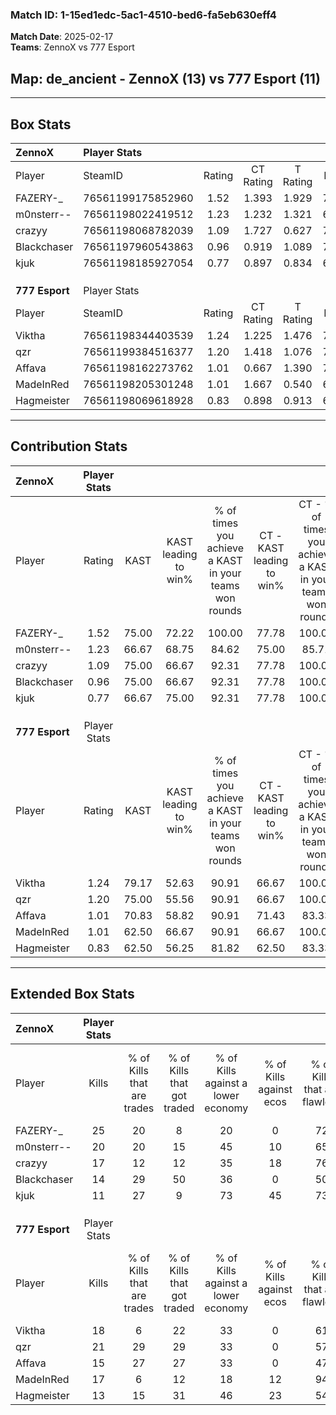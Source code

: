 ### Match ID: 1-15ed1edc-5ac1-4510-bed6-fa5eb630eff4  
**Match Date**: 2025-02-17  
**Teams**: ZennoX vs 777 Esport  

## **Map**: de_ancient - ZennoX (13) vs 777 Esport (11)  
---  

## Box Stats  

| **ZennoX**     | Player Stats      |        |           |          |       |       |       |         |        |      |     |
| :- | :- | :-: | :-: | :-: | :-: | :-: | :-: | :-: | :-: | :-: | :-: |
| Player         | SteamID           | Rating | CT Rating | T Rating | KAST  |  ADR  | Kills | Assists | Deaths | K/D  | HS% |
| FAZERY-_       | 76561199175852960 |  1.52  |   1.393   |  1.929   | 75.00 | 101.8 |  25   |    5    |   15   | 1.67 | 56  |
| m0nsterr--     | 76561198022419512 |  1.23  |   1.232   |  1.321   | 66.67 | 87.7  |  20   |    9    |   16   | 1.25 | 40  |
| crazyy         | 76561198068782039 |  1.09  |   1.727   |  0.627   | 75.00 | 70.4  |  17   |    4    |   17   | 1.00 | 70  |
| Blackchaser    | 76561197960543863 |  0.96  |   0.919   |  1.089   | 75.00 | 71.8  |  14   |    4    |   18   | 0.78 | 64  |
| kjuk           | 76561198185927054 |  0.77  |   0.897   |  0.834   | 66.67 | 59.3  |  11   |    8    |   18   | 0.61 | 63  |
|                |                   |        |           |          |       |       |       |         |        |      |     |
|                |                   |        |           |          |       |       |       |         |        |      |     |
|                |                   |        |           |          |       |       |       |         |        |      |     |
| **777 Esport** | Player Stats      |        |           |          |       |       |       |         |        |      |     |
| Player         | SteamID           | Rating | CT Rating | T Rating | KAST  |  ADR  | Kills | Assists | Deaths | K/D  | HS% |
| Viktha         | 76561198344403539 |  1.24  |   1.225   |  1.476   | 79.17 | 86.8  |  18   |    7    |   16   | 1.13 | 55  |
| qzr            | 76561199384516377 |  1.20  |   1.418   |  1.076   | 75.00 | 83.9  |  21   |    3    |   20   | 1.05 | 47  |
| Affava         | 76561198162273762 |  1.01  |   0.667   |  1.390   | 70.83 | 70.8  |  15   |    4    |   16   | 0.94 | 53  |
| MadeInRed      | 76561198205301248 |  1.01  |   1.667   |  0.540   | 62.50 | 79.2  |  17   |    6    |   18   | 0.94 | 47  |
| Hagmeister     | 76561198069618928 |  0.83  |   0.898   |  0.913   | 62.50 | 60.9  |  13   |    6    |   17   | 0.76 | 38  |
---  

## Contribution Stats  

| **ZennoX**     | Player Stats |       |                      |                                                        |                           |                                                             |                          |                                                            |
| :- | :-: | :-: | :-: | :-: | :-: | :-: | :-: | :-: |
| Player         |    Rating    | KAST  | KAST leading to win% | % of times you achieve a KAST in your teams won rounds | CT - KAST leading to win% | CT - % of times you achieve a KAST in your teams won rounds | T - KAST leading to win% | T - % of times you achieve a KAST in your teams won rounds |
| FAZERY-_       |     1.52     | 75.00 |        72.22         |                         100.00                         |           77.78           |                           100.00                            |          66.67           |                           100.00                           |
| m0nsterr--     |     1.23     | 66.67 |        68.75         |                         84.62                          |           75.00           |                            85.71                            |          62.50           |                           83.33                            |
| crazyy         |     1.09     | 75.00 |        66.67         |                         92.31                          |           77.78           |                           100.00                            |          55.56           |                           83.33                            |
| Blackchaser    |     0.96     | 75.00 |        66.67         |                         92.31                          |           77.78           |                           100.00                            |          55.56           |                           83.33                            |
| kjuk           |     0.77     | 66.67 |        75.00         |                         92.31                          |           77.78           |                           100.00                            |          71.43           |                           83.33                            |
|                |              |       |                      |                                                        |                           |                                                             |                          |                                                            |
|                |              |       |                      |                                                        |                           |                                                             |                          |                                                            |
|                |              |       |                      |                                                        |                           |                                                             |                          |                                                            |
| **777 Esport** | Player Stats |       |                      |                                                        |                           |                                                             |                          |                                                            |
| Player         |    Rating    | KAST  | KAST leading to win% | % of times you achieve a KAST in your teams won rounds | CT - KAST leading to win% | CT - % of times you achieve a KAST in your teams won rounds | T - KAST leading to win% | T - % of times you achieve a KAST in your teams won rounds |
| Viktha         |     1.24     | 79.17 |        52.63         |                         90.91                          |           66.67           |                           100.00                            |          40.00           |                           80.00                            |
| qzr            |     1.20     | 75.00 |        55.56         |                         90.91                          |           66.67           |                           100.00                            |          44.44           |                           80.00                            |
| Affava         |     1.01     | 70.83 |        58.82         |                         90.91                          |           71.43           |                            83.33                            |          50.00           |                           100.00                           |
| MadeInRed      |     1.01     | 62.50 |        66.67         |                         90.91                          |           66.67           |                           100.00                            |          66.67           |                           80.00                            |
| Hagmeister     |     0.83     | 62.50 |        56.25         |                         81.82                          |           62.50           |                            83.33                            |          50.00           |                           80.00                            |
---  

## Extended Box Stats  

| **ZennoX**     | Player Stats |                            |                            |                                    |                         |                              |                                 |        |                             |                                     |                          |                               |                            |
| :- | :-: | :-: | :-: | :-: | :-: | :-: | :-: | :-: | :-: | :-: | :-: | :-: | :-: |
| Player         |    Kills     | % of Kills that are trades | % of Kills that got traded | % of Kills against a lower economy | % of Kills against ecos | % of Kills that are flawless | % of Kills that are close duels | Deaths | % of Deaths that get traded | % of Deaths against a lower economy | % of Deaths against ecos | % of Deaths that are flawless | % of Deaths that are close |
| FAZERY-_       |      25      |             20             |             8              |                 20                 |            0            |              72              |                8                |   15   |             40              |                 27                  |            0             |              67               |             7              |
| m0nsterr--     |      20      |             20             |             15             |                 45                 |           10            |              65              |               10                |   16   |             19              |                 25                  |            6             |              75               |             6              |
| crazyy         |      17      |             12             |             12             |                 35                 |           18            |              76              |                0                |   17   |             29              |                 24                  |            0             |              71               |             6              |
| Blackchaser    |      14      |             29             |             50             |                 36                 |            0            |              50              |               21                |   18   |             11              |                 17                  |            0             |              56               |             11             |
| kjuk           |      11      |             27             |             9              |                 73                 |           45            |              73              |                9                |   18   |             22              |                 22                  |            0             |              61               |             6              |
|                |              |                            |                            |                                    |                         |                              |                                 |        |                             |                                     |                          |                               |                            |
|                |              |                            |                            |                                    |                         |                              |                                 |        |                             |                                     |                          |                               |                            |
|                |              |                            |                            |                                    |                         |                              |                                 |        |                             |                                     |                          |                               |                            |
| **777 Esport** | Player Stats |                            |                            |                                    |                         |                              |                                 |        |                             |                                     |                          |                               |                            |
| Player         |    Kills     | % of Kills that are trades | % of Kills that got traded | % of Kills against a lower economy | % of Kills against ecos | % of Kills that are flawless | % of Kills that are close duels | Deaths | % of Deaths that get traded | % of Deaths against a lower economy | % of Deaths against ecos | % of Deaths that are flawless | % of Deaths that are close |
| Viktha         |      18      |             6              |             22             |                 33                 |            0            |              61              |                6                |   16   |             31              |                 13                  |            0             |              69               |             6              |
| qzr            |      21      |             29             |             29             |                 33                 |            0            |              57              |               10                |   20   |             10              |                 15                  |            0             |              75               |             5              |
| Affava         |      15      |             27             |             27             |                 33                 |            0            |              47              |                7                |   16   |             13              |                  6                  |            0             |              88               |             13             |
| MadeInRed      |      17      |             6              |             12             |                 18                 |           12            |              94              |                6                |   18   |             22              |                 11                  |            0             |              56               |             11             |
| Hagmeister     |      13      |             15             |             31             |                 46                 |           23            |              54              |                8                |   17   |             12              |                 18                  |            0             |              59               |             12             |
